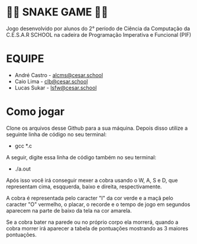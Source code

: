 # 🐍🍎 SNAKE GAME 🍎🐍

Jogo desenvolvido por alunos do 2° período de Ciência da Computação da C.E.S.A.R SCHOOL na cadeira de Programação Imperativa e Funcional (PIF)

# EQUIPE

  - André Castro - alcms@cesar.school
  - Caio Lima - clb@cesar.school
  - Lucas Sukar - lsfw@cesar.school

# Como jogar

Clone os arquivos desse Github para a sua máquina. Depois disso utilize a seguinte linha de código no seu terminal:

  - gcc *.c

A seguir, digite essa linha de código também no seu terminal:

  - ./a.out

Após isso você irá conseguir mexer a cobra usando o W, A, S e D, que representam cima, esqquerda, baixo e direita, respectivamente.

A cobra é representada pelo caracter "I" da cor verde e a maçã pelo caracter "O" vermelho, o placar, o recorde e o tempo de jogo em segundos aparecem na parte de baixo da tela na cor amarela.

Se a cobra bater na parede ou no próprio corpo ela morrerá, quando a cobra morrer irá aparecer a tabela de pontuações mostrando as 3 maiores pontuações.
